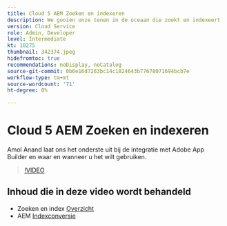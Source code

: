 ```yaml
---
title: Cloud 5 AEM Zoeken en indexeren
description: We gooien onze tenen in de oceaan die zoekt en indexeert
version: Cloud Service
role: Admin, Developer
level: Intermediate
kt: 10275
thumbnail: 342374.jpeg
hidefromtoc: true
recommendations: noDisplay, noCatalog
source-git-commit: 0b6e16d7263bc14c1824643b77678071694bcb7e
workflow-type: tm+mt
source-wordcount: '71'
ht-degree: 0%

---
```


# Cloud 5 AEM Zoeken en indexeren

Amol Anand laat ons het onderste uit bij de integratie met Adobe App Builder en waar en wanneer u het wilt gebruiken.

>[!VIDEO](https://video.tv.adobe.com/v/342374)

## Inhoud die in deze video wordt behandeld

+ Zoeken en index [Overzicht](https://experienceleague.adobe.com/docs/experience-manager-cloud-service/content/operations/indexing.html)
+ AEM [Indexconversie](https://experienceleague.adobe.com/docs/experience-manager-cloud-service/content/migration-journey/refactoring-tools/index-converter.html)